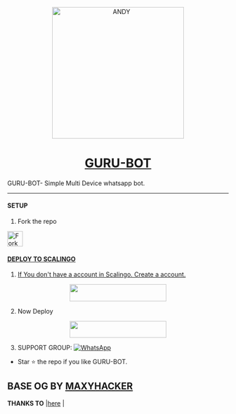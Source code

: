 
<p align="center">  
  <a href="https://youtu.be/WcA7GZ">
    <img alt="ANDY" height="300" src="https://cdn.jsdelivr.net/gh/Guru322/api@Guru/guru.jpg">
    <h1 align="center">GURU-BOT</h1>
  </a>
</p>

####  
GURU-BOT- Simple Multi Device whatsapp bot.

***

#### SETUP

1. Fork the repo
    <br>
<a href="https://github.com/andymrlit/IA-BOTfork">
    <img alt="Fork repo" height="35" src="https://i.redd.it/upc6sexvri151.jpg">


#### DEPLOY TO SCALINGO 

1. If You don't have a account in Scalingo. Create a account.
    <br>
<p align="center"><a href="https://scalingo.com/"> <img src="https://img.shields.io/badge/Scalingo%20Account-blue?style=for-the-badge&logo=scalingo" width="220" height="38.45"/></a></p>

2. Now Deploy
    <br>
<p align="center"><a href="https://youtu.be/WcA7GZuaN0A"> <img src="https://img.shields.io/badge/Scalingo%20Deploy-blue?style=for-the-badge&logo=youtube" width="220" height="38.45"/></a></p>




3. SUPPORT GROUP: <a href="https://chat.whatsapp.comUICp3qOm2a1Ur8f"><img alt="WhatsApp" src="https://camo.githubusercontent.com/2157131829ac512183ee8f8b6c6f803688a4cc66a2e686602844e80478401a7c/68747470733a2f2f696d672e736869656c64732e696f2f62616467652f4a6f696e2047726f75702d3235443336363f7374796c653d666f722d7468652d6261646765266c6f676f3d7768617473617070266c6f676f436f6c6f723d7768697465"/></a>

- Star ⭐ the repo if you like GURU-BOT.

## BASE OG BY [MAXYHACKER](https://github.com/BochilGaming/games-wabot/tree/multi-device)


 **THANKS TO** |[here](https://github.com/andymrlit/#thanks-to) | 



